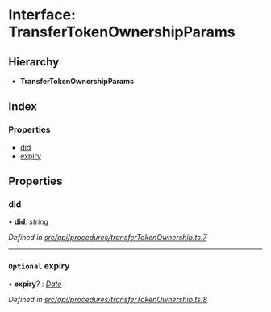 # Interface: TransferTokenOwnershipParams

## Hierarchy

* **TransferTokenOwnershipParams**

## Index

### Properties

* [did](transfertokenownershipparams.md#did)
* [expiry](transfertokenownershipparams.md#optional-expiry)

## Properties

###  did

• **did**: *string*

*Defined in [src/api/procedures/transferTokenOwnership.ts:7](https://github.com/PolymathNetwork/polymesh-sdk/blob/f7de000/src/api/procedures/transferTokenOwnership.ts#L7)*

___

### `Optional` expiry

• **expiry**? : *[Date](../enums/transactionargumenttype.md#date)*

*Defined in [src/api/procedures/transferTokenOwnership.ts:8](https://github.com/PolymathNetwork/polymesh-sdk/blob/f7de000/src/api/procedures/transferTokenOwnership.ts#L8)*

